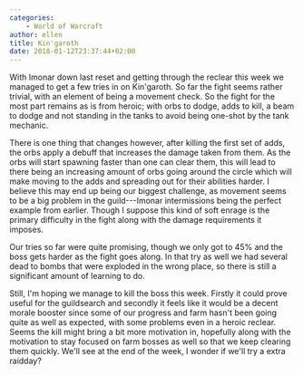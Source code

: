 ```yaml
---
categories:
    - World of Warcraft
author: ellen
title: Kin'garoth
date: 2018-01-12T23:37:44+02:00
---
```


With Imonar down last reset and getting through the reclear this week we managed to get a few tries in on Kin'garoth. So far the fight seems rather trivial, with an element of being a movement check. So the fight for the most part remains as is from heroic; with orbs to dodge, adds to kill, a beam to dodge and not standing in the tanks to avoid being one-shot by the tank mechanic.

There is one thing that changes however, after killing the first set of adds, the orbs apply a debuff that increases the damage taken from them. As the orbs will start spawning faster than one can clear them, this will lead to there being an increasing amount of orbs going around the circle which will make moving to the adds and spreading out for their abilities harder. I believe this may end up being our biggest challenge, as movement seems to be a big problem in the guild---Imonar intermissions being the perfect example from earlier. Though I suppose this kind of soft enrage is the primary difficulty in the fight along with the damage requirements it imposes.

Our tries so far were quite promising, though we only got to 45% and the boss gets harder as the fight goes along. In that try as well we had several dead to bombs that were exploded in the wrong place, so there is still a significant amount of learning to do.

Still, I'm hoping we manage to kill the boss this week. Firstly it could prove useful for the guildsearch and secondly it feels like it would be a decent morale booster since some of our progress and farm hasn't been going quite as well as expected, with some problems even in a heroic reclear. Seems the kill might bring a bit more motivation in, hopefully along with the motivation to stay focused on farm bosses as well so that we keep clearing them quickly. We'll see at the end of the week, I wonder if we'll try a extra raidday?